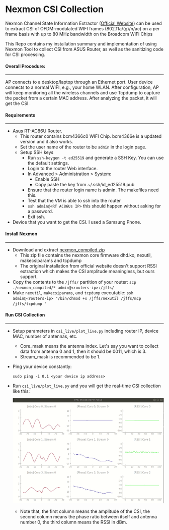 # **Nexmon CSI Collection**

Nexmon Channel State Information Extractor ([Official Website](https://github.com/seemoo-lab/nexmon_csi)) can be used to extract CSI of OFDM-modulated WIFI frames (802.11a/(g)/n/ac) on a per frame basis with up to 80 MHz bandwidth on the Broadcom WiFi Chips

This Repo contains my installation summary and implementation of using Nexmon Tool to collect CSI from ASUS Router, as well as the sanitizing code for CSI processing.

#### Overall Procedure:

***

AP connects to a desktop/laptop through an Ethernet port. User device connects to a normal WIFI, e.g., your home WLAN. After configuration, AP will keep monitoring all the wireless channels and use Tcpdump to capture the packet from a certain MAC address. After analyzing the packet, it will get the CSI.

#### Requirements

***

- Asus RT-AC86U Router. 
  - This router contains bcm4366c0 WIFI Chip. bcm4366e is a updated version and it also works.
  - Set the user name of the router to be `admin` in the login page.
  - Setup SSH keys
    - Run `ssh-keygen -t ed25519` and generate a SSH Key. You can use the default settings.
    - Login to the router Web interface.
    - In Advanced > Administration > System:
      - Enable SSH
      - Copy paste the key from ~/.ssh/id_ed25519.pub
    - Ensure that the router login name is admin. The makefiles need this.
    - Test that the VM is able to ssh into the router
    - `ssh admin@<RT AC86Us IP>` this should happen without asking for a password.
    - Exit ssh. 
- Device that you want to get the CSI. I used a Samsung Phone.



#### Install Nexmon

***

- Download and extract [nexmon_compiled.zip](https://github.com/zikunliu6/CSI_Extraction_Nexmon/blob/main/nexmon_compiled.zip)
  - This zip file contains the nexmon core firmware dhd.ko, nexutil, makecsiparams and tcpdump
  - The original installation from official website doesn't support RSSI extraction which makes the CSI amplitude meaningless, but ours support.
- Copy the contents to the `/jffs/` partition of your router: `scp ./nexmon_compiled/* admin@<routers-ip>:/jffs/`
- Make `nexutil`, `makecsiparams`, and `tcpdump` executable: `ssh admin@<routers-ip> "/bin/chmod +x /jffs/nexutil /jffs/mcp /jffs/tcpdump "`



#### Run CSI Collection

***

- Setup parameters in `csi_live/plot_live.py` including router IP, device MAC, number of antennas, etc.

  - Core_mask means the antenna index. Let's say you want to collect data from antenna 0 and 1, then it should be 0011, which is 3.
  - Stream_mask is recommended to be 1.

- Ping your device constantly:

  ```
  sudo ping -i 0.1 <your device ip address>
  ```

- Run `csi_live/plot_live.py` and you will get the real-time CSI collection like this:

  ![](./demo.gif)

  - Note that, the first column means the amplitude of the CSI, the second column means the phase ratio between itself and antenna number 0, the third column means the RSSI in dBm.